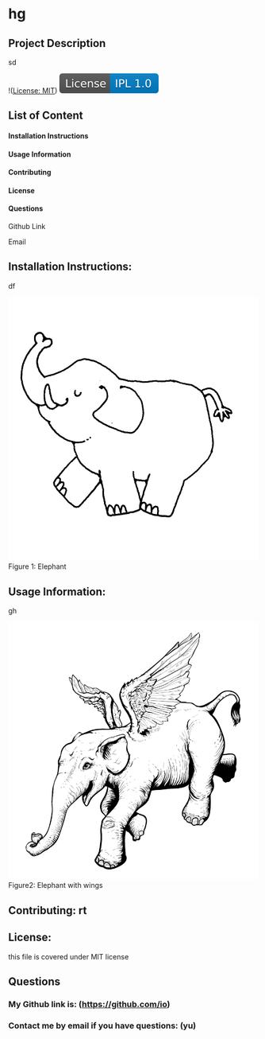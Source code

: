 
# hg

## Project Description

sd 


!([License: MIT](Images/License-MIT-yellow.svg))
<img src="./Images/License-IPL 1.0-blue.svg">


## List of Content
#### Installation Instructions
#### Usage Information
#### Contributing
#### License
#### Questions  
    
Github Link
    
Email

## Installation Instructions: 
df
  
![First image](/Images/image1.jpg) 
Figure 1: Elephant 

## Usage Information: 
gh  
  
![Second image](/Images/image2.png) 
Figure2: Elephant with wings

## Contributing: rt

## License: 

this file is covered under MIT license

## Questions
### My Github link is: (https://github.com/io)
### Contact me by email if you have questions: (yu)
    